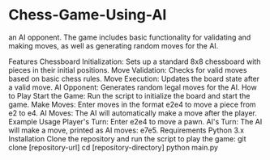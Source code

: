 # Chess-Game-Using-AI

an AI opponent. The game includes basic functionality for validating and making moves, as well as generating random moves for the AI.

Features
Chessboard Initialization: Sets up a standard 8x8 chessboard with pieces in their initial positions.
Move Validation: Checks for valid moves based on basic chess rules.
Move Execution: Updates the board state after a valid move.
AI Opponent: Generates random legal moves for the AI.
How to Play
Start the Game: Run the script to initialize the board and start the game.
Make Moves: Enter moves in the format e2e4 to move a piece from e2 to e4.
AI Moves: The AI will automatically make a move after the player.
Example Usage
Player's Turn: Enter e2e4 to move a pawn.
AI's Turn: The AI will make a move, printed as AI moves: e7e5.
Requirements
Python 3.x
Installation
Clone the repository and run the script to play the game:
git clone [repository-url]
cd [repository-directory]
python main.py
